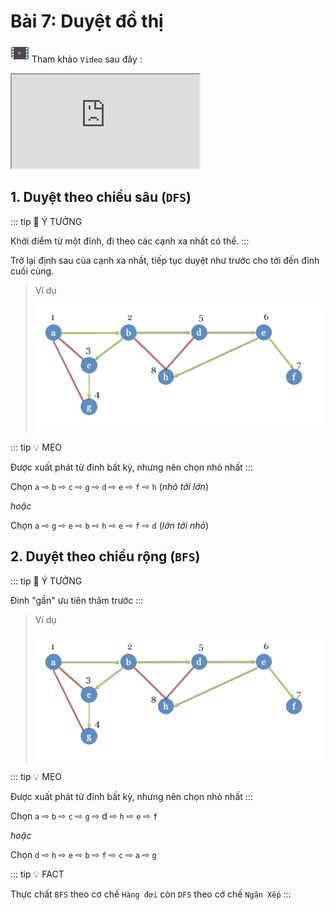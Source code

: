 # Bài 7: Duyệt đồ thị

<img src="https://raw.githubusercontent.com/Zenfection/Image/master/2021/08/12-16-19-36-icons8-movie_beginning.png" width="30"> Tham khảo `Video` sau đây : 

<div class="videoZen">
  <iframe src="https://drive.google.com/file/d/1pIV9S0H6AEhMwqfdAm_XJAbTdu9uOW-E/preview"></iframe>
</div>

## 1. Duyệt theo chiều sâu (`DFS`)

::: tip 🤔 Ý TƯỞNG

Khởi điểm từ một đỉnh, đi theo các cạnh xa nhất có thể.
:::

Trở lại định sau của cạnh xa nhất, tiếp tục duyệt như trước cho tới đến đỉnh cuối cùng.

> Ví dụ 
>
> <img src="https://raw.githubusercontent.com/Zenfection/Image/master/2021/08/30-22-24-26-output-onlinepngtools%20(4).png" width="500">

::: tip 💡 MẸO

Được xuất phát từ đỉnh bất kỳ, nhưng nên chọn nhỏ nhất
:::

Chọn `a` ⇨ `b` ⇨ `c` ⇨ `g` ⇨ `d` ⇨ `e` ⇨ `f` ⇨ `h` (*nhỏ tới lớn*)

*hoặc*

Chọn `a` ⇨ `g` ⇨ `e` ⇨ `b` ⇨ `h` ⇨ `e` ⇨ `f` ⇨ `d` (*lớn tới nhỏ*)
## 2. Duyệt theo chiều rộng (`BFS`)

::: tip 🤔 Ý TƯỞNG

Đinh "gần" ưu tiên thăm trước
:::

> Ví dụ
>
> <img src="https://raw.githubusercontent.com/Zenfection/Image/master/2021/08/30-22-24-26-output-onlinepngtools%20(4).png" width="500">

::: tip 💡 MẸO

Được xuất phát từ đỉnh bất kỳ, nhưng nên chọn nhỏ nhất
:::

Chọn `a` ⇨ `b` ⇨ `c` ⇨ `g` ⇨ d ⇨ `h` ⇨ `e` ⇨ `f`

*hoặc*

Chọn `d` ⇨ `h` ⇨ `e` ⇨ `b` ⇨ `f` ⇨ `c` ⇨ `a` ⇨ `g`

::: tip 💡 FACT

Thực chất `BFS` theo cơ chế `Hàng đợi` còn `DFS` theo cớ chế `Ngăn Xếp`
:::

<comment/> 
